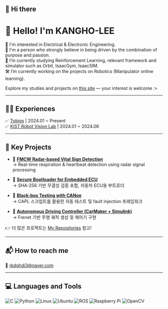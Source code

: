 ## 👋 Hi there 

# 🔗 Hello! I'm KANGHO-LEE

🌿 I'm interested in Electrical & Electronic Engineering.  
🌿 I'm a person who strongly believe in being driven by the combination of purpose and passion.  
🌱 I’m currently studying Reinforcement Learning, relevant framework and simulator such as Orbit, IsaacGym, IsaacSIM.  
🛠️ I’m currently working on the projects on Robotics (Manipulator online learning).  

Explore my studies and projects on [this site](https://your-portfolio-link.com) — your interest is welcome :>

---

## 👩‍💻 Experiences

✅ [Tobigs](https://tobigs.github.io) | 2024.01 ~ Present  
✅ [KIST Robot Vision Lab](https://kist.re.kr) | 2024.01 ~ 2024.06  

---

## 🔧 Key Projects

- 📡 [**FMCW Radar-based Vital Sign Detection**](https://github.com/your-id/fmcw-vital-sign)  
  → Real-time respiration & heartbeat detection using radar signal processing

- 🔐 [**Secure Bootloader for Embedded ECU**](https://github.com/your-id/secure-bootloader)  
  → SHA-256 기반 무결성 검증 포함, 자동차 ECU용 부트로더

- 🧪 [**Black-box Testing with CANoe**](https://github.com/your-id/canoe-blackbox-testing)  
  → CAPL 스크립트를 활용한 자동 테스트 및 fault injection 프레임워크

- 🚗 [**Autonomous Driving Controller (CarMaker + Simulink)**](https://github.com/your-id/frenet-motion-control)  
  → Frenet 기반 주행 궤적 생성 및 제어기 구현

👉 더 많은 프로젝트는 [My Repositories](https://github.com/your-id?tab=repositories) 참고!

---

## 📬 How to reach me

📧 rkdghdi3@naver.com

---

## 💻 Languages and Tools

![C](https://img.shields.io/badge/C-00599C?style=for-the-badge&logo=c&logoColor=white)
![Python](https://img.shields.io/badge/Python-3776AB?style=for-the-badge&logo=python&logoColor=white)
![Linux](https://img.shields.io/badge/Linux-FCC624?style=for-the-badge&logo=linux&logoColor=black)
![Ubuntu](https://img.shields.io/badge/Ubuntu-E95420?style=for-the-badge&logo=ubuntu&logoColor=white)
![ROS](https://img.shields.io/badge/ROS-22314E?style=for-the-badge&logo=ros&logoColor=white)
![Raspberry Pi](https://img.shields.io/badge/RaspberryPi-C51A4A?style=for-the-badge&logo=raspberrypi&logoColor=white)
![OpenCV](https://img.shields.io/badge/OpenCV-5C3EE8?style=for-the-badge&logo=opencv&logoColor=white)
